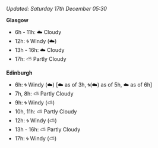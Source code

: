 *Updated: Saturday 17th December 05:30*

**Glasgow**

* 6h - 11h: :cloud: Cloudy
* 12h: :cyclone: Windy (:cloud:)
* 13h - 16h: :cloud: Cloudy
* 17h: :partly_sunny: Partly Cloudy

**Edinburgh**

* 6h: :cyclone: Windy (:cloud:) [:cloud: as of 3h, :cyclone:(:cloud:) as of 5h, :cloud: as of 6h]
* 7h, 8h: :partly_sunny: Partly Cloudy
* 9h: :cyclone: Windy (:partly_sunny:)
* 10h, 11h: :partly_sunny: Partly Cloudy
* 12h: :cyclone: Windy (:partly_sunny:)
* 13h - 16h: :partly_sunny: Partly Cloudy
* 17h: :cyclone: Windy (:partly_sunny:)
